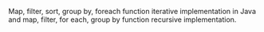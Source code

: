 Map, filter, sort, group by, foreach function iterative implementation in Java and map, filter, for each, group by function recursive implementation.
